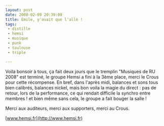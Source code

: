 ```yaml
---
layout: post
date: 2008-02-09 20:39:09
title: Emile, y'avait que l'allé !
tags:
 - distille
 - hemsi
 - musique
 - punk
 - toulouse
 - triple

---
```


Voila bonsoir à tous, ça fait deux jours que le tremplin "Musiques de RU 2008" est terminé, le groupe Hemsi a fini à la 3ème place, merci le Crous pour cette récompense. En bref, dans l'après midi, balances et sons tous bien calibrés, balances nickel, mais bon voila la magie du direct : pas de retour, lors de la performance, ce qui rendait difficile la synchro entre membres ! et bien même sans cela, le groupe a fait bouger la salle !

Merci aux auditeurs, merci aux supporters, merci au Crous.

[www.hemsi.fr](http://www.hemsi.fr)
